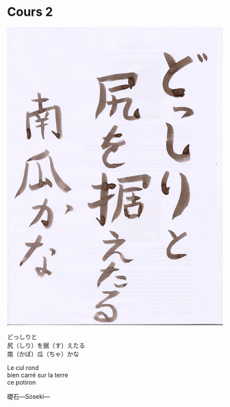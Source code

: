 Cours 2
=========

![Calligraphie 2](img/Vincent.cours2.jpg)

どっしりと    
尻（しり）を据（す）えたる     
南（かぼ）瓜（ちゃ）かな


Le cul rond     
bien carré sur la terre    
ce potiron

礎石—Soseki—


